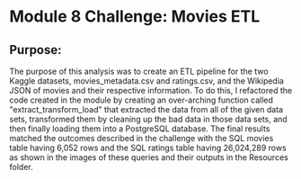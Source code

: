 # Module 8 Challenge: Movies ETL

## Purpose:
The purpose of this analysis was to create an ETL pipeline for the two Kaggle datasets, movies_metadata.csv and ratings.csv, and the Wikipedia JSON of movies and their respective information. To do this, I refactored the code created in the module by creating an over-arching function called "extract_transform_load" that extracted the data from all of the given data sets, transformed them by cleaning up the bad data in those data sets, and then finally loading them into a PostgreSQL database. The final results matched the outcomes described in the challenge with the SQL movies table having 6,052 rows and the SQL ratings table having 26,024,289 rows as shown in the images of these queries and their outputs in the Resources folder.
